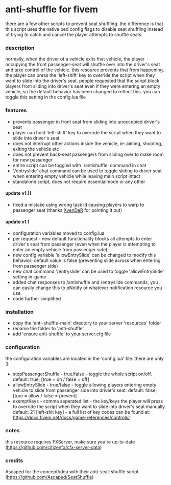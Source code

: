 # anti-shuffle for fivem
there are a few other scripts to prevent seat shuffling. the difference is that this script uses the native ped config flags to disable seat shuffling instead of trying to catch and cancel the player attempts to shuffle seats.

### description
normally, when the driver of a vehicle exits that vehicle, the player occupying the front passenger-seat will shuffle over into the driver's seat and take control of the vehicle. this resource prevents that from happening. the player can press the 'left-shift' key to override the script when they want to slide into the driver's seat. people requested that the script block players from sliding into driver's seat even if they were entering an empty vehicle, so the default behavior has been changed to reflect this. you can toggle this setting in the config.lua file

### features
* prevents passenger in front seat from sliding into unoccupied driver's seat
* player can hold 'left-shift' key to override the script when they want to slide into driver's seat
* does not interrupt other actions inside the vehicle, ie: aiming, shooting, exiting the vehicle etc
* does not prevent back-seat passengers from sliding over to make room for new passenger
* entire script can be toggled with '/antishuffle' command in chat
* '/entryslide' chat command can be used to toggle sliding to driver seat when entering empty vehicle while leaving main script intact
* standalone script, does not require essentialmode or any other

#### update v1.11
 * fixed a mistake using wrong task id causing players to warp to passenger seat (thanks <a href="https://github.com/XvenDeR">XvenDeR</a> for pointing it out)
#### update v1.1
 * configuration variables moved to config.lua
 * per request - new default functionality blocks all attempts to enter driver's seat from passenger (even when the player is attempting to enter an empty vehicle from passenger side)
 * new config variable 'allowEntrySlide' can be changed to modify this behavior; default value is false (preventing slide across when entering from passenger side)
 * new chat command '/entryslide' can be used to toggle 'allowEntrySlide' setting in-game
 * added chat responses to /antishuffle and /entryslide commands, you can easily change this to pNotify or whatever notification resource you use
 * code further simplified

### installation
* copy the 'anti-shuffle-main' directory to your server 'resources' folder
* rename the folder to 'anti-shuffle'
* add 'ensure anti-shuffle' to your server.cfg file

### configuration
the configuration variables are located in the 'config.lua' file. there are only 3:
* stopPassengerShuffle  - true/false  - toggle the whole script on/off. default: true; [true = on / false = off]
* allowEntrySlide - true/false  - toggle allowing players entering empty vehicle to slide from passenger side into driver's seat. default: false; [true = allow / false = prevent]
* exemptKeys  - comma seperated list  - the key/keys the player will press to override the script when they want to slide into driver's seat manually. default: 21 [left-shit key]  - a full list of key codes can be found at: https://docs.fivem.net/docs/game-references/controls/

### notes
this resource requires FXServer, make sure you're up-to-date (https://github.com/citizenfx/cfx-server-data)

### credits
Ascaped for the concept/idea with their anti-seat-shuffle script (https://github.com/Ascaped/SeatShuffle)
